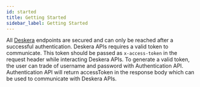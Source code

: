 ```yaml
---
id: started
title: Getting Started
sidebar_label: Getting Started
---
```


All [Deskera](https://www.deskera.com/books/?utm_source=google&utm_medium=ads&utm_campaign=sg_brand&utm_medium=ppc&utm_term=deskera&utm_source=adwords&utm_campaign=Deskera+%7C+OOm+%7C+Brand&hsa_src=g&hsa_grp=100374910715&hsa_ver=3&hsa_mt=b&hsa_net=adwords&hsa_kw=deskera&hsa_acc=9866591391&hsa_cam=9723802991&hsa_ad=427945390298&hsa_tgt=kwd-309544122656&gclid=EAIaIQobChMIvunOuKaE6gIV2XwrCh0RcAIIEAAYASAAEgJ5IfD_BwE) endpoints are secured and can only be reached after a successful authentication. Deskera APIs requires a valid token to communicate. This token should be passed as `x-access-token` in the request header while interacting Deskera APIs. To generate a valid token, the user can trade of username and password with Authentication API. Authentication API will return accessToken in the response body which can be used to communicate with Deskera APIs.

